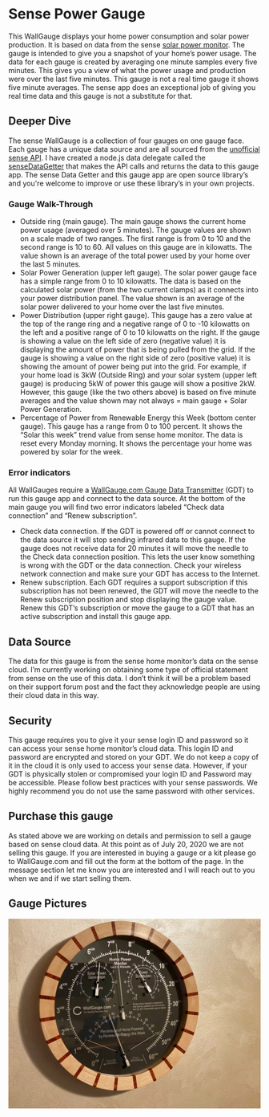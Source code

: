 # Sense Power Gauge

This WallGauge displays your home power consumption and solar power production.  It is based on data from the sense [solar power monitor](https://sense.com/solar/).  The gauge is intended to give you a snapshot of your home’s power usage.  The data for each gauge is created by averaging one minute samples every five minutes.  This gives you a view of what the power usage and production were over the last five minutes.  This gauge is not a real time gauge it shows five minute averages.  The sense app does an exceptional job of giving you real time data and this gauge is not a substitute for that.

## Deeper Dive

The sense WallGauge is a collection of four gauges on one gauge face.  Each gauge has a unique data source and are all sourced from the [unofficial sense API](https://community.sense.com/t/official-api/2848).  I have created a node.js data delegate called the [senseDataGetter](https://github.com/WallGauge-GaugeApps/senseDataGetter) that makes the API calls and returns the data to this gauge app. The sense Data Getter and this gauge app are open source library’s and you're welcome to improve or use these library’s in your own projects.

### Gauge Walk-Through

- Outside ring (main gauge). The main gauge shows the current home power usage (averaged over 5 minutes).  The gauge values are shown on a scale made of two ranges.  The first range is from 0 to 10 and the second range is 10 to 60.  All values on this gauge are in kilowatts.  The value shown is an average of the total power used by your home over the last 5 minutes.
- Solar Power Generation (upper left gauge). The solar power gauge face has a simple range from 0 to 10 kilowatts. The data is based on the calculated solar power (from the two current clamps) as it connects into your power distribution panel.  The value shown is an average of the solar power delivered to your home over the last five minutes. 
- Power Distribution (upper right gauge). This gauge has a zero value at the top of the range ring and a negative range of 0 to -10 kilowatts on the left and a positive range of 0 to 10 kilowatts on the right.  If the gauge is showing a value on the left side of zero (negative value) it is displaying the amount of power that is being pulled from the grid.  If the gauge is showing a value on the right side of zero (positive value) it is showing the amount of power being put into the grid.  For example, if your home load is 3kW (Outside Ring) and your solar system (upper left gauge) is producing 5kW of power this gauge will show a positive 2kW.  However, this gauge (like the two others above) is based on five minute averages and the value shown may not always = main gauge + Solar Power Generation.
- Percentage of Power from Renewable Energy this Week (bottom center gauge). This gauge has a range from 0 to 100 percent.  It shows the “Solar this week” trend value from sense home monitor.  The data is reset every Monday morning.  It shows the percentage your home was powered by solar for the week.  

### Error indicators

All WallGauges require a [WallGauge.com Gauge Data Transmitter](https://www.wallgauge.com/) (GDT) to run this gauge app and connect to the data source.  At the bottom of the main gauge you will find two error indicators labeled “Check data connection” and “Renew subscription”.

- Check data connection. If the GDT is powered off or cannot connect to the data source it will stop sending infrared data to this gauge.  If the gauge does not receive data for 20 minutes it will move the needle to the Check data connection position.  This lets the user know something is wrong with the GDT or the data connection.   Check your wireless network connection and make sure your GDT has access to the Internet.
- Renew subscription. Each GDT requires a support subscription if this subscription has not been renewed, the GDT will move the needle to the Renew subscription position and stop displaying the gauge value.  Renew this GDT’s subscription or move the gauge to a GDT that has an active subscription and install this gauge app.

## Data Source

The data for this gauge is from the sense home monitor’s data on the sense cloud.  I’m currently working on obtaining some type of official statement from sense on the use of this data.  I don’t think it will be a problem based on their support forum post and the fact they acknowledge people are using their cloud data in this way.

## Security

This gauge requires you to give it your sense login ID and password so it can access your sense home monitor’s cloud data.  This login ID and password are encrypted and stored on your GDT.  We do not keep a copy of it in the cloud it is only used to access your sense data.  However, if your GDT is physically stolen or compromised your login ID and Password may be accessible.  Please follow best practices with your sense passwords.  We highly recommend you do not use the same password with other services.

## Purchase this gauge

As stated above we are working on details and permission to sell a gauge based on sense cloud data.  At this point as of July 20, 2020 we are not selling this gauge.   If you are interested in buying a gauge or a kit please go to WallGauge.com and fill out the form at the bottom of the page.  In the message section let me know you are interested and I will reach out to you when we and if we start selling them.

## Gauge Pictures

![pic](./pics/sensePowerGauge.jpg)